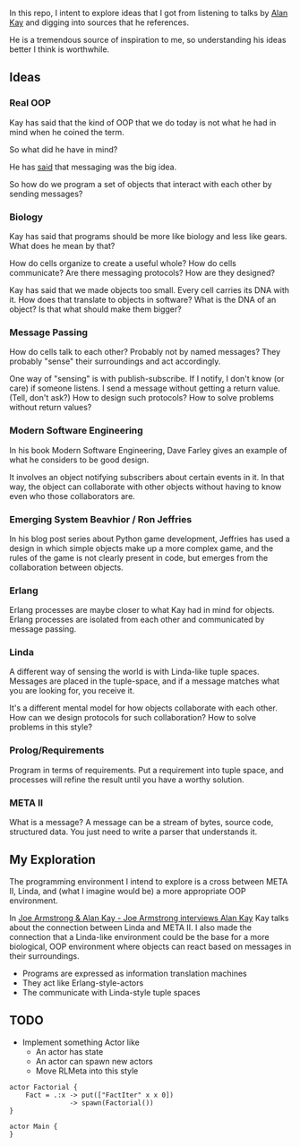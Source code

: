 In this repo, I intent to explore ideas that I got from listening to talks by
[Alan Kay](http://rickardlindberg.me/writing/alan-kay-notes/) and digging into
sources that he references.

He is a tremendous source of inspiration to me, so understanding his ideas
better I think is worthwhile.

## Ideas

### Real OOP

Kay has said that the kind of OOP that we do today is not what he had in mind
when he coined the term.

So what did he have in mind?

He has
[said](http://lists.squeakfoundation.org/pipermail/squeak-dev/1998-October/017019.html) that messaging was the big idea.

So how do we program a set of objects that interact with each other by sending
messages?

### Biology

Kay has said that programs should be more like biology and less like gears.
What does he mean by that?

How do cells organize to create a useful whole? How do cells communicate? Are
there messaging protocols? How are they designed?

Kay has said that we made objects too small. Every cell carries its DNA with
it. How does that translate to objects in software? What is the DNA of an
object? Is that what should make them bigger?

### Message Passing

How do cells talk to each other? Probably not by named messages? They probably
"sense" their surroundings and act accordingly.

One way of "sensing" is with publish-subscribe. If I notify, I don't know (or
care) if someone listens. I send a message without getting a return value.
(Tell, don't ask?) How to design such protocols? How to solve problems without
return values?

### Modern Software Engineering

In his book Modern Software Engineering, Dave Farley gives an example of what
he considers to be good design.

It involves an object notifying subscribers about certain events in it. In that
way, the object can collaborate with other objects without having to know even
who those collaborators are.

### Emerging System Beavhior / Ron Jeffries

In his blog post series about Python game development, Jeffries has used a
design in which simple objects make up a more complex game, and the rules of
the game is not clearly present in code, but emerges from the collaboration
between objects.

### Erlang

Erlang processes are maybe closer to what Kay had in mind for objects. Erlang
processes are isolated from each other and communicated by message passing.

### Linda

A different way of sensing the world is with Linda-like tuple spaces. Messages
are placed in the tuple-space, and if a message matches what you are looking
for, you receive it.

It's a different mental model for how objects collaborate with each other. How
can we design protocols for such collaboration? How to solve problems in this
style?

### Prolog/Requirements

Program in terms of requirements. Put a requirement into tuple space, and
processes will refine the result until you have a worthy solution.

### META II

What is a message? A message can be a stream of bytes, source code, structured
data. You just need to write a parser that understands it.

## My Exploration

The programming environment I intend to explore is a cross between META II,
Linda, and (what I imagine would be) a more appropriate OOP environment.

In [Joe Armstrong & Alan Kay - Joe Armstrong interviews Alan
Kay](https://www.youtube.com/watch?v=fhOHn9TClXY) Kay talks about the
connection between Linda and META II. I also made the connection that a
Linda-like environment could be the base for a more biological, OOP environment
where objects can react based on messages in their surroundings.

* Programs are expressed as information translation machines
* They act like Erlang-style-actors
* The communicate with Linda-style tuple spaces

## TODO

* Implement something Actor like
    * An actor has state
    * An actor can spawn new actors
    * Move RLMeta into this style

```
actor Factorial {
    Fact = .:x -> put(["FactIter" x x 0])
               -> spawn(Factorial())
}

actor Main {
}
```
